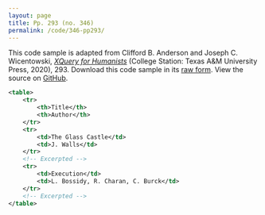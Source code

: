 ```yaml
---
layout: page
title: Pp. 293 (no. 346)
permalink: /code/346-pp293/
---
```


This code sample is adapted from Clifford B. Anderson and Joseph C. Wicentowski, 
[_XQuery for Humanists_](/) (College Station: Texas A&M University Press, 2020), 293. 
Download this code sample in its [raw form](/code/346-pp293/346-pp293.xml).
View the source on [GitHub](https://github.com/coding4humanists/xquery4humanists/blob/release/code/346-pp293/346-pp293.xml).

```xml
<table>
    <tr>
        <th>Title</th>
        <th>Author</th>
    </tr>
    <tr>
        <td>The Glass Castle</td>
        <td>J. Walls</td>
    </tr>
    <!-- Excerpted -->
    <tr>
        <td>Execution</td>
        <td>L. Bossidy, R. Charan, C. Burck</td>
    </tr>
    <!-- Excerpted -->
</table>
```  
